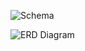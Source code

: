 ![Schema](https://user-images.githubusercontent.com/83420413/164310675-283d6448-4154-4e07-a8fb-c90649ba31f1.jpg)







![ERD Diagram](https://user-images.githubusercontent.com/83420413/164310682-7a68d653-3928-4513-9650-fa572f8769f6.jpg)
